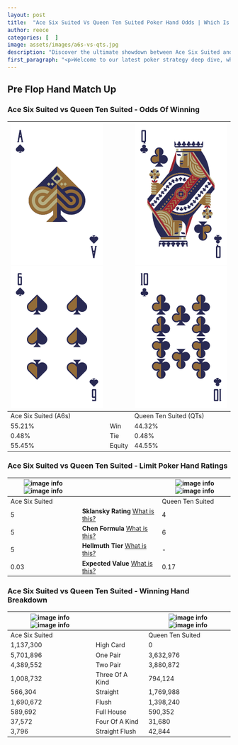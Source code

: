 ```yaml
---
layout: post
title:  "Ace Six Suited Vs Queen Ten Suited Poker Hand Odds | Which Is The Better Hand In Poker? A Complete Guide"
author: reece
categories: [  ]
image: assets/images/a6s-vs-qts.jpg
description: "Discover the ultimate showdown between Ace Six Suited and Queen Ten Suited in poker! Uncover the odds, strategies, and scenarios where one hand triumphs over the other. Get ready to up your poker game with this thrilling analysis."
first_paragraph: "<p>Welcome to our latest poker strategy deep dive, where we're pitting two distinct hands against each other in a high-stakes showdown: Ace Six Suited vs Queen Ten Suited.</p><p>In the dynamic world of poker, every decision counts, and knowing which hand holds the upper hand is key to your success at the table.</p><p>In this article, we'll dissect these two hands, explore the scenarios where one dominates the other, and equip you with the knowledge to make strategic choices that can tip the odds in your favor.</p><p>Get ready to unravel the intriguing dynamics of these poker hands and elevate your game to new heights.</p>"
---
```




[comment]: # (sp0)

## Pre Flop Hand Match Up

<div class="table hand-ratings" markdown="1"> 



### Ace Six Suited vs Queen Ten Suited - Odds Of Winning


    
| ![image info](assets/images/hand1/a.png) ![image info](assets/images/hand1/6.png) |  | ![image info](assets/images/hand2/q.png) ![image info](assets/images/hand2/t.png) |
| -------- | -------- | -------- |
| Ace Six Suited (A6s) |  | Queen Ten Suited (QTs) |
| 55.21% | Win | 44.32% |
| 0.48% | Tie | 0.48% |
| 55.45% | Equity | 44.55% |




[comment]: # (sp1)



### Ace Six Suited vs Queen Ten Suited - Limit Poker Hand Ratings


    
| ![image info](https://www.riverpairs.com/assets/images/hand1/a.png) ![image info](https://www.riverpairs.com/assets/images/hand1/6.png) |  | ![image info](https://www.riverpairs.com/assets/images/hand2/q.png) ![image info](https://www.riverpairs.com/assets/images/hand2/t.png) |
| -------- | -------- | -------- |
| Ace Six Suited |  | Queen Ten Suited |
| 5 | **Sklansky Rating** [What is this?](/sklansky-rating-explained) | 4 |
| 5 | **Chen Formula** [What is this?](/chen-formula-explained) | 6 |
| 5 | **Hellmuth Tier** [What is this?](/Hellmuth-tier-explained) | - |
| 0.03 | **Expected Value** [What is this?](/expected-value-explained) | 0.17 |




[comment]: # (sp2)



### Ace Six Suited vs Queen Ten Suited - Winning Hand Breakdown


    
| ![image info](https://www.riverpairs.com/assets/images/hand1/a.png) ![image info](https://www.riverpairs.com/assets/images/hand1/6.png) |  | ![image info](https://www.riverpairs.com/assets/images/hand2/q.png) ![image info](https://www.riverpairs.com/assets/images/hand2/t.png) |
| -------- | -------- | -------- |
| Ace Six Suited |  | Queen Ten Suited |
| 1,137,300 | High Card | 0 |
| 5,701,896 | One Pair | 3,632,976 |
| 4,389,552 | Two Pair | 3,880,872 |
| 1,008,732 | Three Of A Kind | 794,124 |
| 566,304 | Straight | 1,769,988 |
| 1,690,672 | Flush | 1,398,240 |
| 589,692 | Full House | 590,352 |
| 37,572 | Four Of A Kind | 31,680 |
| 3,796 | Straight Flush | 42,844 |




[comment]: # (sp3)



</div>

[comment]: # (sp4)



[comment]: # (sp5)


